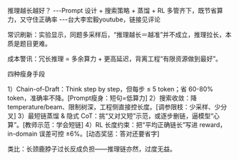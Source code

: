 
推理越长越好？
---Prompt 设计 + 搜索策略 + 蒸馏 + RL 多管齐下，既节省算力，又守住正确率
---台大李宏毅youtube，链接见评论

常识刷新：实验显示，同题多采样后，“推理越长＝越准”并不成立，推理拉长，本质是题目更难。

成本警讯：冗长推理 = 多余算力 + 更高延迟，背离工程“有限资源做到最好”。

四种瘦身手段

1）Chain-of-Draft：Think step by step，但每步 ≤ 5 token；省 60-80% token，准确率不降。[Prompt瘦身：短句=低算力]
2）搜索收敛：降 temperature/beam、限制树深，工程侧直接控长度。[调参限枝：少采样、少分叉]
3）最短链蒸馏 & 隐式 CoT：挑“又对又短”示范，或逐步删链，逼模型“心算”。[教师示范：学会短链]
4）RL 长度约束：把“平均正确链长”写进 reward，in-domain 误差可控 ±6%。[动态奖惩：答对还要省字]

类比：长颈鹿脖子过长反成负担——推理链亦然，过度无益。
